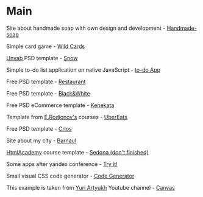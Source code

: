 # Main
Site about handmade soap with own design and development - [Handmade-soap](https://handmade-soap.ru/)

Simple card game - [Wild Cards](https://kadonomaro.github.io/wild-cards/)

[Unvab](http://unvab.com/#home) PSD template - [Snow](https://kadonomaro.github.io/Snow/)

Simple to-do list application on native JavaScript - [to-do App](https://kadonomaro.github.io/todo-app/)

Free PSD template - [Restaurant](https://kadonomaro.github.io/Restaurant/)

Free PSD template - [Black&White](https://kadonomaro.github.io/blackandwhite/)

Free PSD eCommerce template - [Kenekata](https://kadonomaro.github.io/kenakata/)

Template from [E.Rodionov's](https://erodionov.ru/) courses - [UberEats](https://kadonomaro.github.io/uberats-demo-frontend/)

Free PSD template - [Crios](https://kadonomaro.github.io/Crios/)

Site about my city - [Barnaul](https://kadonomaro.github.io/Barnaul-site/)

[HtmlAcademy](https://htmlacademy.ru/) course template - [Sedona (don't finished)](https://kadonomaro.github.io/Sedona/)

Some apps after yandex conference - [Try it!](https://kadonomaro.github.io/it/)

Small visual CSS code generator - [Code Generator](https://kadonomaro.github.io/codegenerator/)

This example is taken from [Yuri Artyukh](https://www.youtube.com/user/flintyara) Youtube channel - [Canvas](https://kadonomaro.github.io/canvas/)
